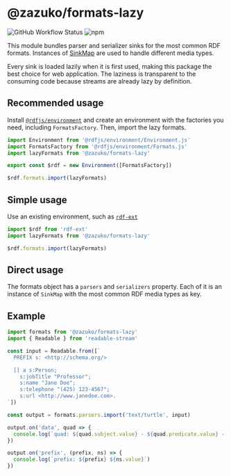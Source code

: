 # @zazuko/formats-lazy
![GitHub Workflow Status](https://img.shields.io/github/actions/workflow/status/zazuko/formats-lazy/test.yaml)
![npm](https://img.shields.io/npm/v/@zazuko/formats-lazy)

This module bundles parser and serializer sinks for the most common RDF formats.
Instances of [SinkMap](https://github.com/rdfjs-base/sink-map) are used to handle different media types.

Every sink is loaded lazily when it is first used, making this package the best choice for web application. The laziness
is transparent to the consuming code because streams are already lazy by definition.

## Recommended usage

Install [`@rdfjs/environment`](https://npm.im/@rdfjs/environment) and create an environment with the factories you need, including `FormatsFactory`.
Then, import the lazy formats.

```js
import Environment from '@rdfjs/environment/Environment.js'
import FormatsFactory from '@rdfjs/environment/Formats.js'
import lazyFormats from '@zazuko/formats-lazy'

export const $rdf = new Environment([FormatsFactory])

$rdf.formats.import(lazyFormats)
```

## Simple usage

Use an existing environment, such as [`rdf-ext`](https://npm.im/rdf-ext)

```js
import $rdf from 'rdf-ext'
import lazyFormats from '@zazuko/formats-lazy'

$rdf.formats.import(lazyFormats)
```

## Direct usage

The formats object has a `parsers` and `serializers` property.
Each of it is an instance of `SinkMap` with the most common RDF media types as key.

## Example

```javascript
import formats from '@zazuko/formats-lazy'
import { Readable } from 'readable-stream'

const input = Readable.from([`
  PREFIX s: <http://schema.org/>

  [] a s:Person;
    s:jobTitle "Professor";
    s:name "Jane Doe";
    s:telephone "(425) 123-4567";
    s:url <http://www.janedoe.com>.
`])

const output = formats.parsers.import('text/turtle', input)

output.on('data', quad => {
  console.log(`quad: ${quad.subject.value} - ${quad.predicate.value} - ${quad.object.value}`)
})

output.on('prefix', (prefix, ns) => {
  console.log(`prefix: ${prefix} ${ns.value}`)
})
```
